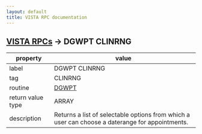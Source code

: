 ```yaml
---
layout: default
title: VISTA RPC documentation
---
```




## [VISTA RPCs](TableOfContent.md) &#8594; DGWPT CLINRNG 

 property | value 
--- | --- 
 label | DGWPT CLINRNG
 tag | CLINRNG
 routine | [DGWPT](http://code.osehra.org/dox/Routine_DGWPT_source.html)
 return value type | ARRAY
 description | Returns a list of selectable options from which a user can choose a daterange for appointments.